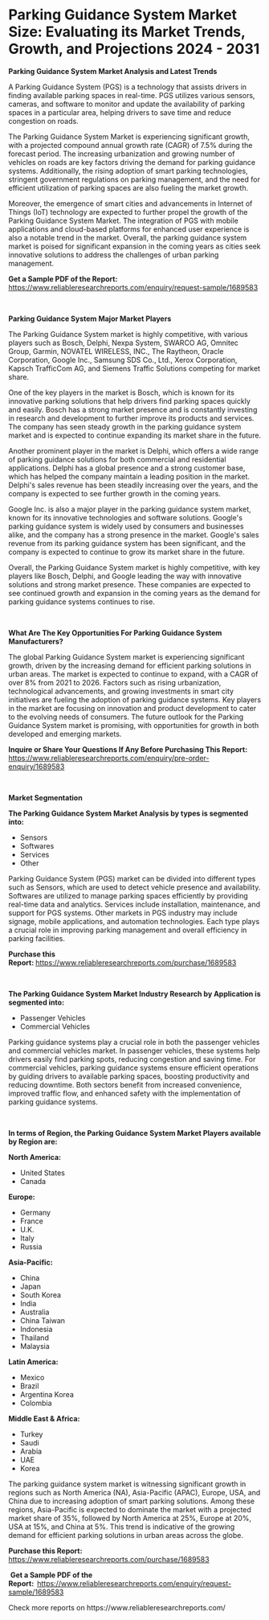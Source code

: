 <p><h1>Parking Guidance System Market Size: Evaluating its Market Trends, Growth, and Projections 2024 - 2031</h1></p><p><strong>Parking Guidance System Market Analysis and Latest Trends</strong></p>
<p><p>A Parking Guidance System (PGS) is a technology that assists drivers in finding available parking spaces in real-time. PGS utilizes various sensors, cameras, and software to monitor and update the availability of parking spaces in a particular area, helping drivers to save time and reduce congestion on roads.</p><p>The Parking Guidance System Market is experiencing significant growth, with a projected compound annual growth rate (CAGR) of 7.5% during the forecast period. The increasing urbanization and growing number of vehicles on roads are key factors driving the demand for parking guidance systems. Additionally, the rising adoption of smart parking technologies, stringent government regulations on parking management, and the need for efficient utilization of parking spaces are also fueling the market growth.</p><p>Moreover, the emergence of smart cities and advancements in Internet of Things (IoT) technology are expected to further propel the growth of the Parking Guidance System Market. The integration of PGS with mobile applications and cloud-based platforms for enhanced user experience is also a notable trend in the market. Overall, the parking guidance system market is poised for significant expansion in the coming years as cities seek innovative solutions to address the challenges of urban parking management.</p></p>
<p><strong>Get a Sample PDF of the Report:&nbsp;</strong> <a href="https://www.reliableresearchreports.com/enquiry/request-sample/1689583">https://www.reliableresearchreports.com/enquiry/request-sample/1689583</a></p>
<p>&nbsp;</p>
<p><strong>Parking Guidance System Major Market Players</strong></p>
<p><p>The Parking Guidance System market is highly competitive, with various players such as Bosch, Delphi, Nexpa System, SWARCO AG, Omnitec Group, Garmin, NOVATEL WIRELESS, INC., The Raytheon, Oracle Corporation, Google Inc., Samsung SDS Co., Ltd., Xerox Corporation, Kapsch TrafficCom AG, and Siemens Traffic Solutions competing for market share.</p><p>One of the key players in the market is Bosch, which is known for its innovative parking solutions that help drivers find parking spaces quickly and easily. Bosch has a strong market presence and is constantly investing in research and development to further improve its products and services. The company has seen steady growth in the parking guidance system market and is expected to continue expanding its market share in the future.</p><p>Another prominent player in the market is Delphi, which offers a wide range of parking guidance solutions for both commercial and residential applications. Delphi has a global presence and a strong customer base, which has helped the company maintain a leading position in the market. Delphi's sales revenue has been steadily increasing over the years, and the company is expected to see further growth in the coming years.</p><p>Google Inc. is also a major player in the parking guidance system market, known for its innovative technologies and software solutions. Google's parking guidance system is widely used by consumers and businesses alike, and the company has a strong presence in the market. Google's sales revenue from its parking guidance system has been significant, and the company is expected to continue to grow its market share in the future.</p><p>Overall, the Parking Guidance System market is highly competitive, with key players like Bosch, Delphi, and Google leading the way with innovative solutions and strong market presence. These companies are expected to see continued growth and expansion in the coming years as the demand for parking guidance systems continues to rise.</p></p>
<p>&nbsp;</p>
<p><strong>What Are The Key Opportunities For Parking Guidance System Manufacturers?</strong></p>
<p><p>The global Parking Guidance System market is experiencing significant growth, driven by the increasing demand for efficient parking solutions in urban areas. The market is expected to continue to expand, with a CAGR of over 8% from 2021 to 2026. Factors such as rising urbanization, technological advancements, and growing investments in smart city initiatives are fueling the adoption of parking guidance systems. Key players in the market are focusing on innovation and product development to cater to the evolving needs of consumers. The future outlook for the Parking Guidance System market is promising, with opportunities for growth in both developed and emerging markets.</p></p>
<p><strong>Inquire or Share Your Questions If Any Before Purchasing This Report:</strong> <a href="https://www.reliableresearchreports.com/enquiry/pre-order-enquiry/1689583">https://www.reliableresearchreports.com/enquiry/pre-order-enquiry/1689583</a></p>
<p>&nbsp;</p>
<p><strong>Market Segmentation</strong></p>
<p><strong>The Parking Guidance System Market Analysis by types is segmented into:</strong></p>
<p><ul><li>Sensors</li><li>Softwares</li><li>Services</li><li>Other</li></ul></p>
<p><p>Parking Guidance System (PGS) market can be divided into different types such as Sensors, which are used to detect vehicle presence and availability. Softwares are utilized to manage parking spaces efficiently by providing real-time data and analytics. Services include installation, maintenance, and support for PGS systems. Other markets in PGS industry may include signage, mobile applications, and automation technologies. Each type plays a crucial role in improving parking management and overall efficiency in parking facilities.</p></p>
<p><strong>Purchase this Report:&nbsp;</strong><a href="https://www.reliableresearchreports.com/purchase/1689583">https://www.reliableresearchreports.com/purchase/1689583</a></p>
<p>&nbsp;</p>
<p><strong>The Parking Guidance System Market Industry Research by Application is segmented into:</strong></p>
<p><ul><li>Passenger Vehicles</li><li>Commercial Vehicles</li></ul></p>
<p><p>Parking guidance systems play a crucial role in both the passenger vehicles and commercial vehicles market. In passenger vehicles, these systems help drivers easily find parking spots, reducing congestion and saving time. For commercial vehicles, parking guidance systems ensure efficient operations by guiding drivers to available parking spaces, boosting productivity and reducing downtime. Both sectors benefit from increased convenience, improved traffic flow, and enhanced safety with the implementation of parking guidance systems.</p></p>
<p>&nbsp;</p>
<p><strong>In terms of Region, the Parking Guidance System Market Players available by Region are:</strong></p>
<p>
    <p> <strong> North America: </strong>
        <ul>
            <li>United States</li>
            <li>Canada</li>
        </ul>
        </p> 
    <p> <strong> Europe: </strong>
        <ul>
            <li>Germany</li>
            <li>France</li>
            <li>U.K.</li>
            <li>Italy</li>
            <li>Russia</li>
        </ul>
        </p> 
    <p> <strong> Asia-Pacific: </strong>
        <ul>
            <li>China</li>
            <li>Japan</li>
            <li>South Korea</li>
            <li>India</li>
            <li>Australia</li>
            <li>China Taiwan</li>
            <li>Indonesia</li>
            <li>Thailand</li>
            <li>Malaysia</li>
        </ul>
        </p> 
    <p> <strong> Latin America: </strong>
        <ul>
            <li>Mexico</li>
            <li>Brazil</li>
            <li>Argentina Korea</li>
            <li>Colombia</li>
        </ul>
        </p> 
    <p> <strong> Middle East & Africa: </strong>
        <ul>
            <li>Turkey</li>
            <li>Saudi</li>
            <li>Arabia</li>
            <li>UAE</li>
            <li>Korea</li>
        </ul>
    </p>
    </p>
<p><p>The parking guidance system market is witnessing significant growth in regions such as North America (NA), Asia-Pacific (APAC), Europe, USA, and China due to increasing adoption of smart parking solutions. Among these regions, Asia-Pacific is expected to dominate the market with a projected market share of 35%, followed by North America at 25%, Europe at 20%, USA at 15%, and China at 5%. This trend is indicative of the growing demand for efficient parking solutions in urban areas across the globe.</p></p>
<p><strong>Purchase this Report: </strong><a href="https://www.reliableresearchreports.com/purchase/1689583">https://www.reliableresearchreports.com/purchase/1689583</a></p>
<p>&nbsp;<strong>Get a Sample PDF of the Report:&nbsp;&nbsp;</strong><a href="https://www.reliableresearchreports.com/enquiry/request-sample/1689583">https://www.reliableresearchreports.com/enquiry/request-sample/1689583</a></p>
<p><strong></strong></p>
<p>Check more reports on https://www.reliableresearchreports.com/</p>